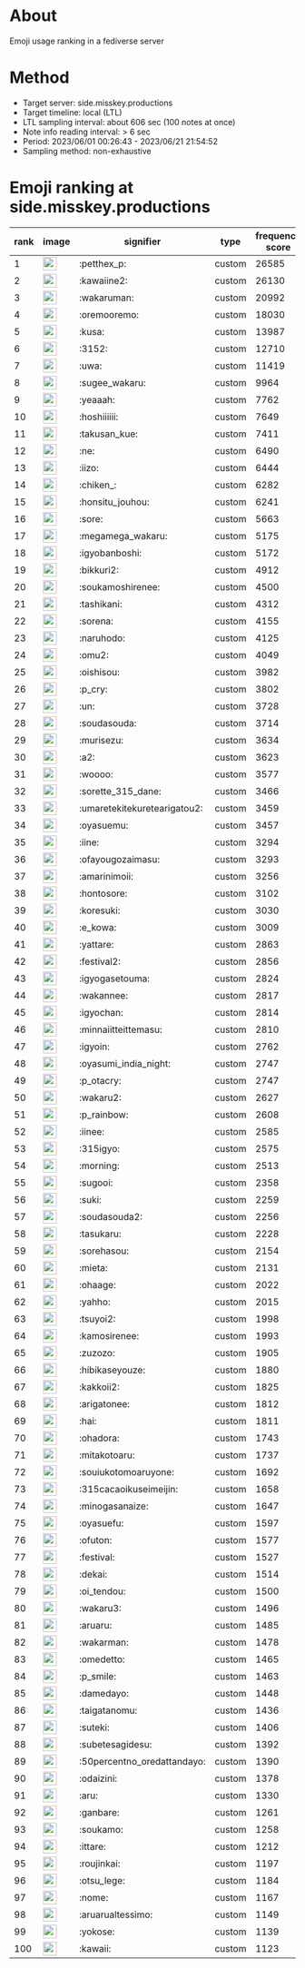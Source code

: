 # About
Emoji usage ranking in a fediverse server

# Method
- Target server: side.misskey.productions
- Target timeline: local (LTL)
- LTL sampling interval: about 606 sec (100 notes at once)
- Note info reading interval: > 6 sec
- Period: 2023/06/01 00:26:43 - 2023/06/21 21:54:52 
- Sampling method: non-exhaustive

# Emoji ranking at side.misskey.productions

|rank|image|signifier|type|frequency score|
|----|----|----|----|----|
|1|<img height="24" src="https://side.misskey.productions/emoji/petthex_p.webp">|:petthex_p:|custom|26585|
|2|<img height="24" src="https://side.misskey.productions/emoji/kawaiine2.webp">|:kawaiine2:|custom|26130|
|3|<img height="24" src="https://side.misskey.productions/emoji/wakaruman.webp">|:wakaruman:|custom|20992|
|4|<img height="24" src="https://side.misskey.productions/emoji/oremooremo.webp">|:oremooremo:|custom|18030|
|5|<img height="24" src="https://side.misskey.productions/emoji/kusa.webp">|:kusa:|custom|13987|
|6|<img height="24" src="https://side.misskey.productions/emoji/3152.webp">|:3152:|custom|12710|
|7|<img height="24" src="https://side.misskey.productions/emoji/uwa.webp">|:uwa:|custom|11419|
|8|<img height="24" src="https://side.misskey.productions/emoji/sugee_wakaru.webp">|:sugee_wakaru:|custom|9964|
|9|<img height="24" src="https://side.misskey.productions/emoji/yeaaah.webp">|:yeaaah:|custom|7762|
|10|<img height="24" src="https://side.misskey.productions/emoji/hoshiiiiii.webp">|:hoshiiiiii:|custom|7649|
|11|<img height="24" src="https://side.misskey.productions/emoji/takusan_kue.webp">|:takusan_kue:|custom|7411|
|12|<img height="24" src="https://side.misskey.productions/emoji/ne.webp">|:ne:|custom|6490|
|13|<img height="24" src="https://side.misskey.productions/emoji/iizo.webp">|:iizo:|custom|6444|
|14|<img height="24" src="https://side.misskey.productions/emoji/chiken_.webp">|:chiken_:|custom|6282|
|15|<img height="24" src="https://side.misskey.productions/emoji/honsitu_jouhou.webp">|:honsitu_jouhou:|custom|6241|
|16|<img height="24" src="https://side.misskey.productions/emoji/sore.webp">|:sore:|custom|5663|
|17|<img height="24" src="https://side.misskey.productions/emoji/megamega_wakaru.webp">|:megamega_wakaru:|custom|5175|
|18|<img height="24" src="https://side.misskey.productions/emoji/igyobanboshi.webp">|:igyobanboshi:|custom|5172|
|19|<img height="24" src="https://side.misskey.productions/emoji/bikkuri2.webp">|:bikkuri2:|custom|4912|
|20|<img height="24" src="https://side.misskey.productions/emoji/soukamoshirenee.webp">|:soukamoshirenee:|custom|4500|
|21|<img height="24" src="https://side.misskey.productions/emoji/tashikani.webp">|:tashikani:|custom|4312|
|22|<img height="24" src="https://side.misskey.productions/emoji/sorena.webp">|:sorena:|custom|4155|
|23|<img height="24" src="https://side.misskey.productions/emoji/naruhodo.webp">|:naruhodo:|custom|4125|
|24|<img height="24" src="https://side.misskey.productions/emoji/omu2.webp">|:omu2:|custom|4049|
|25|<img height="24" src="https://side.misskey.productions/emoji/oishisou.webp">|:oishisou:|custom|3982|
|26|<img height="24" src="https://side.misskey.productions/emoji/p_cry.webp">|:p_cry:|custom|3802|
|27|<img height="24" src="https://side.misskey.productions/emoji/un.webp">|:un:|custom|3728|
|28|<img height="24" src="https://side.misskey.productions/emoji/soudasouda.webp">|:soudasouda:|custom|3714|
|29|<img height="24" src="https://side.misskey.productions/emoji/murisezu.webp">|:murisezu:|custom|3634|
|30|<img height="24" src="https://side.misskey.productions/emoji/a2.webp">|:a2:|custom|3623|
|31|<img height="24" src="https://side.misskey.productions/emoji/woooo.webp">|:woooo:|custom|3577|
|32|<img height="24" src="https://side.misskey.productions/emoji/sorette_315_dane.webp">|:sorette_315_dane:|custom|3466|
|33|<img height="24" src="https://side.misskey.productions/emoji/umaretekitekuretearigatou2.webp">|:umaretekitekuretearigatou2:|custom|3459|
|34|<img height="24" src="https://side.misskey.productions/emoji/oyasuemu.webp">|:oyasuemu:|custom|3457|
|35|<img height="24" src="https://side.misskey.productions/emoji/iine.webp">|:iine:|custom|3294|
|36|<img height="24" src="https://side.misskey.productions/emoji/ofayougozaimasu.webp">|:ofayougozaimasu:|custom|3293|
|37|<img height="24" src="https://side.misskey.productions/emoji/amarinimoii.webp">|:amarinimoii:|custom|3256|
|38|<img height="24" src="https://side.misskey.productions/emoji/hontosore.webp">|:hontosore:|custom|3102|
|39|<img height="24" src="https://side.misskey.productions/emoji/koresuki.webp">|:koresuki:|custom|3030|
|40|<img height="24" src="https://side.misskey.productions/emoji/e_kowa.webp">|:e_kowa:|custom|3009|
|41|<img height="24" src="https://side.misskey.productions/emoji/yattare.webp">|:yattare:|custom|2863|
|42|<img height="24" src="https://side.misskey.productions/emoji/festival2.webp">|:festival2:|custom|2856|
|43|<img height="24" src="https://side.misskey.productions/emoji/igyogasetouma.webp">|:igyogasetouma:|custom|2824|
|44|<img height="24" src="https://side.misskey.productions/emoji/wakannee.webp">|:wakannee:|custom|2817|
|45|<img height="24" src="https://side.misskey.productions/emoji/igyochan.webp">|:igyochan:|custom|2814|
|46|<img height="24" src="https://side.misskey.productions/emoji/minnaiitteittemasu.webp">|:minnaiitteittemasu:|custom|2810|
|47|<img height="24" src="https://side.misskey.productions/emoji/igyoin.webp">|:igyoin:|custom|2762|
|48|<img height="24" src="https://side.misskey.productions/emoji/oyasumi_india_night.webp">|:oyasumi_india_night:|custom|2747|
|49|<img height="24" src="https://side.misskey.productions/emoji/p_otacry.webp">|:p_otacry:|custom|2747|
|50|<img height="24" src="https://side.misskey.productions/emoji/wakaru2.webp">|:wakaru2:|custom|2627|
|51|<img height="24" src="https://side.misskey.productions/emoji/p_rainbow.webp">|:p_rainbow:|custom|2608|
|52|<img height="24" src="https://side.misskey.productions/emoji/iinee.webp">|:iinee:|custom|2585|
|53|<img height="24" src="https://side.misskey.productions/emoji/315igyo.webp">|:315igyo:|custom|2575|
|54|<img height="24" src="https://side.misskey.productions/emoji/morning.webp">|:morning:|custom|2513|
|55|<img height="24" src="https://side.misskey.productions/emoji/sugooi.webp">|:sugooi:|custom|2358|
|56|<img height="24" src="https://side.misskey.productions/emoji/suki.webp">|:suki:|custom|2259|
|57|<img height="24" src="https://side.misskey.productions/emoji/soudasouda2.webp">|:soudasouda2:|custom|2256|
|58|<img height="24" src="https://side.misskey.productions/emoji/tasukaru.webp">|:tasukaru:|custom|2228|
|59|<img height="24" src="https://side.misskey.productions/emoji/sorehasou.webp">|:sorehasou:|custom|2154|
|60|<img height="24" src="https://side.misskey.productions/emoji/mieta.webp">|:mieta:|custom|2131|
|61|<img height="24" src="https://side.misskey.productions/emoji/ohaage.webp">|:ohaage:|custom|2022|
|62|<img height="24" src="https://side.misskey.productions/emoji/yahho.webp">|:yahho:|custom|2015|
|63|<img height="24" src="https://side.misskey.productions/emoji/tsuyoi2.webp">|:tsuyoi2:|custom|1998|
|64|<img height="24" src="https://side.misskey.productions/emoji/kamosirenee.webp">|:kamosirenee:|custom|1993|
|65|<img height="24" src="https://side.misskey.productions/emoji/zuzozo.webp">|:zuzozo:|custom|1905|
|66|<img height="24" src="https://side.misskey.productions/emoji/hibikaseyouze.webp">|:hibikaseyouze:|custom|1880|
|67|<img height="24" src="https://side.misskey.productions/emoji/kakkoii2.webp">|:kakkoii2:|custom|1825|
|68|<img height="24" src="https://side.misskey.productions/emoji/arigatonee.webp">|:arigatonee:|custom|1812|
|69|<img height="24" src="https://side.misskey.productions/emoji/hai.webp">|:hai:|custom|1811|
|70|<img height="24" src="https://side.misskey.productions/emoji/ohadora.webp">|:ohadora:|custom|1743|
|71|<img height="24" src="https://side.misskey.productions/emoji/mitakotoaru.webp">|:mitakotoaru:|custom|1737|
|72|<img height="24" src="https://side.misskey.productions/emoji/souiukotomoaruyone.webp">|:souiukotomoaruyone:|custom|1692|
|73|<img height="24" src="https://side.misskey.productions/emoji/315cacaoikuseimeijin.webp">|:315cacaoikuseimeijin:|custom|1658|
|74|<img height="24" src="https://side.misskey.productions/emoji/minogasanaize.webp">|:minogasanaize:|custom|1647|
|75|<img height="24" src="https://side.misskey.productions/emoji/oyasuefu.webp">|:oyasuefu:|custom|1597|
|76|<img height="24" src="https://side.misskey.productions/emoji/ofuton.webp">|:ofuton:|custom|1577|
|77|<img height="24" src="https://side.misskey.productions/emoji/festival.webp">|:festival:|custom|1527|
|78|<img height="24" src="https://side.misskey.productions/emoji/dekai.webp">|:dekai:|custom|1514|
|79|<img height="24" src="https://side.misskey.productions/emoji/oi_tendou.webp">|:oi_tendou:|custom|1500|
|80|<img height="24" src="https://side.misskey.productions/emoji/wakaru3.webp">|:wakaru3:|custom|1496|
|81|<img height="24" src="https://side.misskey.productions/emoji/aruaru.webp">|:aruaru:|custom|1485|
|82|<img height="24" src="https://side.misskey.productions/emoji/wakarman.webp">|:wakarman:|custom|1478|
|83|<img height="24" src="https://side.misskey.productions/emoji/omedetto.webp">|:omedetto:|custom|1465|
|84|<img height="24" src="https://side.misskey.productions/emoji/p_smile.webp">|:p_smile:|custom|1463|
|85|<img height="24" src="https://side.misskey.productions/emoji/damedayo.webp">|:damedayo:|custom|1448|
|86|<img height="24" src="https://side.misskey.productions/emoji/taigatanomu.webp">|:taigatanomu:|custom|1436|
|87|<img height="24" src="https://side.misskey.productions/emoji/suteki.webp">|:suteki:|custom|1406|
|88|<img height="24" src="https://side.misskey.productions/emoji/subetesagidesu.webp">|:subetesagidesu:|custom|1392|
|89|<img height="24" src="https://side.misskey.productions/emoji/50percentno_oredattandayo.webp">|:50percentno_oredattandayo:|custom|1390|
|90|<img height="24" src="https://side.misskey.productions/emoji/odaizini.webp">|:odaizini:|custom|1378|
|91|<img height="24" src="https://side.misskey.productions/emoji/aru.webp">|:aru:|custom|1330|
|92|<img height="24" src="https://side.misskey.productions/emoji/ganbare.webp">|:ganbare:|custom|1261|
|93|<img height="24" src="https://side.misskey.productions/emoji/soukamo.webp">|:soukamo:|custom|1258|
|94|<img height="24" src="https://side.misskey.productions/emoji/ittare.webp">|:ittare:|custom|1212|
|95|<img height="24" src="https://side.misskey.productions/emoji/roujinkai.webp">|:roujinkai:|custom|1197|
|96|<img height="24" src="https://side.misskey.productions/emoji/otsu_lege.webp">|:otsu_lege:|custom|1184|
|97|<img height="24" src="https://side.misskey.productions/emoji/nome.webp">|:nome:|custom|1167|
|98|<img height="24" src="https://side.misskey.productions/emoji/aruarualtessimo.webp">|:aruarualtessimo:|custom|1149|
|99|<img height="24" src="https://side.misskey.productions/emoji/yokose.webp">|:yokose:|custom|1139|
|100|<img height="24" src="https://side.misskey.productions/emoji/kawaii.webp">|:kawaii:|custom|1123|
